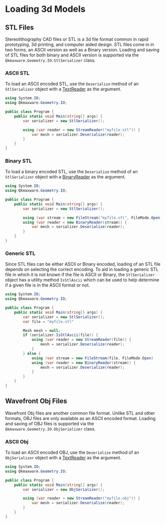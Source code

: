 # Loading 3d Models

## STL Files
Stereolithography CAD files or STL is a 3d file format common in rapid prototyping, 3d printing, and computer aided design. STL files come in in two forms, an ASCII version as well as a Binary version. Loading and saving of STL files for both binary and ASCII version is supported via the `Qkmaxware.Geometry.IO.StlSerializer` class. 

### ASCII STL
To load an ASCII encoded STL, use the `Deserialize` method of an `StlSerializer` object with a [TextReader](https://docs.microsoft.com/en-us/dotnet/api/system.io.textreader) as the argument.
```cs
using System.IO;
using Qkmaxware.Geometry.IO;

public class Program {
    public static void Main(string[] args) {
        var serializer = new StlSerializer();

        using (var reader = new StreamReader("myfile.stl")) {
            var mesh = serializer.Deserialize(reader);
        }
    }
}
```
### Binary STL
To load a binary encoded STL, use the `Deserialize` method of an `StlSerializer` object with a [BinaryReader](https://docs.microsoft.com/en-us/dotnet/api/system.io.binaryreader) as the argument.
```cs
using System.IO;
using Qkmaxware.Geometry.IO;

public class Program {
    public static void Main(string[] args) {
        var serializer = new StlSerializer();

        using (var stream = new FileStream("myfile.stl", FileMode.Open))
        using (var reader = new BinaryReader(stream)) {
            var mesh = serializer.Deserialize(reader);
        }
    }
}
```
### Generic STL
Since STL files can be either ASCII or Binary encoded, loading of an STL file depends on selecting the correct encoding. To aid in loading a generic STL file in which it is not known if the file is ASCII or Binary, the `StlSerializer` object has a utility method `IsStlAscii` which can be used to help determine if a given file is in the ASCII format or not.
```cs
using System.IO;
using Qkmaxware.Geometry.IO;

public class Program {
    public static void Main(string[] args) {
        var serializer = new StlSerializer();
        var file = "myfile.stl"

        Mesh mesh = null;
        if (serializer.IsStlAscii(file)) {
            using (var reader = new StreamReader(file)) {
                mesh = serializer.Deserialize(reader);
            }
        } else {
            using (var stream = new FileStream(file, FileMode.Open)
            using (var reader = new BinaryReader(stream)) {
                mesh = serializer.Deserialize(reader);
            }
        }
    }
}
``` 

## Wavefront Obj Files
Wavefront Obj files are another common file format. Unlike STL and other formats, OBJ files are only available as an ASCII encoded format. Loading and saving of OBJ files is supported via the `Qkmaxware.Geometry.IO.ObjSerializer` class. 

### ASCII Obj
To load an ASCII encoded OBJ, use the `Deserialize` method of an `ObjSerializer` object with a [TextReader](https://docs.microsoft.com/en-us/dotnet/api/system.io.textreader) as the argument.
```cs
using System.IO;
using Qkmaxware.Geometry.IO;

public class Program {
    public static void Main(string[] args) {
        var serializer = new ObjSerializer();

        using (var reader = new StreamReader("myfile.obj")) {
            var mesh = serializer.Deserialize(reader);
        }
    }
}
```